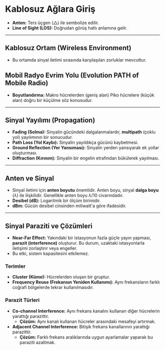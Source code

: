# Kablosuz Ağlara Giriş

* **Anten:** Ters üçgen (△) ile sembolize edilir.
* **Line of Sight (LOS):** Doğrudan görüş hattı anlamına gelir.

---

## Kablosuz Ortam (Wireless Environment)

* Bu ortamda sinyal iletimi sırasında karşılaşılan zorluklar mevcuttur.

## Mobil Radyo Evrim Yolu (Evolution PATH of Mobile Radio)

* **Boyutlandırma:** Makro hücrelerden (geniş alan) Piko hücrelere (küçük alan) doğru bir küçülme söz konusudur.

---

## Sinyal Yayılımı (Propagation)

* **Fading (Solma):** Sinyalin gücündeki dalgalanmalardır, **multipath** (çoklu yol) yayılımının bir sonucudur.
* **Path Loss (Yol Kaybı):** Sinyalin yayıldıkça gücünü kaybetmesi.
* **Ground Reflection (Yer Yansıması):** Sinyalin yerden yansıyarak ek yollar oluşturması.
* **Diffraction (Kırınım):** Sinyalin bir engelin etrafından bükülerek yayılması.

---

## Anten ve Sinyal

* Sinyal iletimi için **anten boyutu** önemlidir. Anten boyu, sinyal **dalga boyu** ($\lambda$) ile ilişkilidir. Genellikle anten boyu $\lambda / 10$ civarındadır.
* **Desibel (dB):** Logaritmik bir ölçüm birimidir.
* **dBm:** Gücün desibel cinsinden miliwatt'a göre ifadesidir.

---

## Sinyal Paraziti ve Çözümleri

* **Near-Far Effect:** Yakındaki bir istasyonun fazla güçle yayın yapması, **parazit (interference)** oluşturur. Bu durum, uzaktaki istasyonlarla iletişimi zorlaştırır veya engeller.
* Bu etki, sistem kapasitesini etkilemez.

### Terimler

* **Cluster (Küme):** Hücrelerden oluşan bir gruptur.
* **Frequency Reuse (Frekansın Yeniden Kullanımı):** Aynı frekansların farklı coğrafi bölgelerde tekrar kullanılmasıdır.

### Parazit Türleri

* **Co-channel Interference:** Aynı frekans kanalını kullanan diğer hücrelerin yarattığı parazittir.
    * **Çözüm:** Aynı kanalı kullanan hücreler arasındaki mesafeyi artırmak.
* **Adjacent Channel Interference:** Bitişik frekans kanallarının yarattığı parazittir.
    * **Çözüm:** Farklı frekans aralıklarında uygun ayarlamalar yaparak bu paraziti azaltmak.